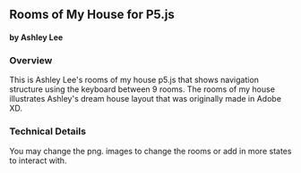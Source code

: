 ## Rooms of My House for P5.js
#### by Ashley Lee



### Overview
This is Ashley Lee's rooms of my house p5.js that shows navigation structure using the keyboard between 9 rooms. The rooms of my house illustrates Ashley's dream house layout that was originally made in Adobe XD. 


### Technical Details

You may change the png. images to change the rooms or add in more states to interact with. 